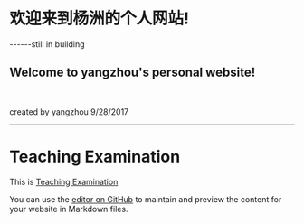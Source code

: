 # 欢迎来到杨洲的个人网站!   

------still in building

## Welcome to yangzhou's personal website!
    


created by yangzhou 9/28/2017
 



---------------------------------------------------------------



# Teaching Examination
This is [Teaching Examination](http://pan.baidu.com/s/1eRA4m10)


You can use the [editor on GitHub](https://github.com/Mattina/yangzhou/edit/master/README.md) to maintain and preview the content for your website in Markdown files.
